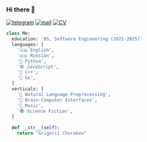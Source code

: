 ### Hi there 👋

[![telegram](https://img.shields.io/static/v1?style=flat-square&message=telegram&color=26A5E4&logo=Telegram&logoColor=FFFFFF&label=)](https://t.me/gachurakov)
[![mail](https://img.shields.io/badge/gmail-c14438?style=flat-square&message=gmail&logo=Gmail&logoColor=white&link=mailto:dmatasoff@gmail.com)](mailto:gachurakov@edu.hse.ru)
[![CV](https://img.shields.io/static/v1?style=flat-square&message=cv&color=50AFCE&logo=Canva&logoColor=white&label=)]([churakov.pdf](https://github.com/disk0Dancer/disk0Dancer/files/15442454/churakov.pdf)
)



```python
class Me:
  education: 'BS, Software Engineering (2021-2025)'
  languages: [
    '🇬🇧 English',
    '🇷🇺 Russian',
    '🐍 Python',
    '🕸 JavaScript',
    '🤖 C++',
    '🏃 Go',
  ]
  verticals: [
    '👀 Natural Language Preprocessing',
    '🧠 Brain-Computer Interfaces',
    '🎵 Music',
    '📚 Science Fiction',
  ]
  
  def __str__(self):
    return "Grigorii Churakov"
```
